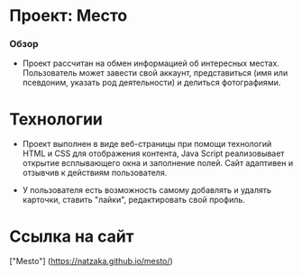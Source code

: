 # Проект: Место

### Обзор

* Проект рассчитан на обмен информацией об интересных местах. Пользователь может завести свой аккаунт, представиться (имя или псевдоним, указать род деятельности) и делиться фотографиями. 

# Технологии
* Проект выполнен в виде веб-страницы при помощи технологий HTML и CSS для отображения контента, Java Script реализовывает открытие всплывающего окна и заполнение полей. Сайт адаптивен и отзывчив к действиям пользователя.

* У пользователя есть возможность самому добавлять и удалять карточки, ставить "лайки", редактировать свой профиль. 

# Ссылка на сайт
["Mesto"] (https://natzaka.github.io/mesto/)